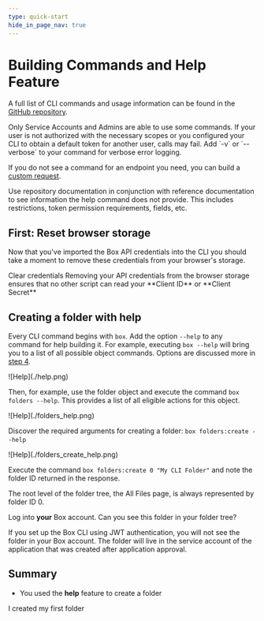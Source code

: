 ```yaml
---
type: quick-start
hide_in_page_nav: true
---
```


# Building Commands and Help Feature

A full list of CLI commands and usage information can be found in the
[GitHub repository][github].

<Message type=warning>
   Only Service Accounts and Admins are able to use some commands.
   If your user is not authorized with the necessary scopes or you
   configured your CLI to obtain a default token for another user, calls may
   fail. Add `-v` or `--verbose` to your command for verbose error logging.
</Message> 

If you do not see a command for an endpoint you need, you can build a
[custom request][custom].

<Message type=tip>
   Use repository documentation in conjunction with reference documentation to
   see information the help command does not provide. This includes 
   restrictions, token permission requirements, fields, etc. 
</Message>

<YouTube id='66wlIyS07Aw' />

## First: Reset browser storage

Now that you've imported the Box API credentials into the CLI you should take a
moment to remove these credentials from your browser's storage.

<ResetButton id='cli,credentials,observable_events'>
  Clear credentials
</ResetButton>

<Message warning>
  Removing your API credentials from the browser storage ensures that no other
  script can read your **Client ID** or **Client Secret**
</Message>

## Creating a folder with help

<!--alex ignore executing-->

Every CLI command begins with `box`. Add the option `--help` to any
command for help building it. For example, executing `box --help` will bring you
to a list of all possible object commands. Options are discussed more in
[step 4][four].

<ImageFrame center>
  ![Help](./help.png)
</ImageFrame>

<!--alex ignore execute-->

Then, for example, use the folder object and execute the command
`box folders --help`. This provides a list of all eligible actions for this
object.

<ImageFrame center>
  ![Help](./folders_help.png)
</ImageFrame>

<!-- markdownlint-disable line-length -->

Discover the required arguments for creating a folder: `box folders:create --help`

<!-- markdownlint-enable line-length -->

<ImageFrame center>
  ![Help](./folders_create_help.png)
</ImageFrame>

<!--alex ignore execute-->

Execute the command `box folders:create 0 "My CLI Folder"` and note the folder
ID returned in the response.

<Message type=tip>
   The root level of the folder tree, the All Files page, is always represented
   by folder ID 0.
</Message>

Log into **your** Box account. Can you see this folder in your folder tree?

<Message type=warning>
   If you set up the Box CLI using JWT authentication, you will not see the
   folder in your Box account. The folder will live in the service account
   of the application that was created after application approval.
</Message> 

## Summary

- You used the **help** feature to create a folder

<Next>I created my first folder</Next>

[github]: https://github.com/box/boxcli#command-topics-1
[custom]: https://github.com/box/boxcli/blob/master/docs/request.md
[sa]: g://getting-started/user-types/service-account
[four]: g://cli/quick-start/options-and-bulk-commands/#options
